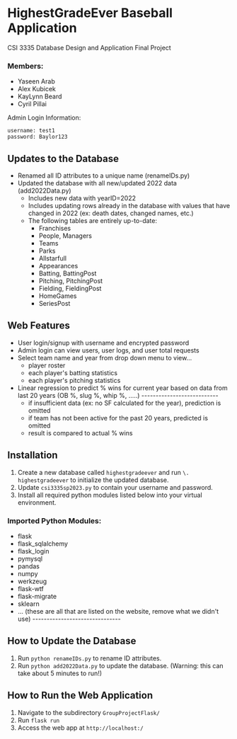 # HighestGradeEver Baseball Application
CSI 3335 Database Design and Application Final Project

### Members:
- Yaseen Arab
- Alex Kubicek
- KayLynn Beard
- Cyril Pillai

Admin Login Information:
```
username: test1
password: Baylor123
```

## Updates to the Database
- Renamed all ID attributes to a unique name (renameIDs.py)
- Updated the database with all new/updated 2022 data (add2022Data.py)
  - Includes new data with yearID=2022
  - Includes updating rows already in the database with values that have changed in 2022 (ex: death dates, changed names, etc.)
  - The following tables are entirely up-to-date:
    - Franchises
    - People, Managers
    - Teams
    - Parks
    - Allstarfull
    - Appearances
    - Batting, BattingPost
    - Pitching, PitchingPost
    - Fielding, FieldingPost
    - HomeGames
    - SeriesPost

## Web Features
- User login/signup with username and encrypted password
- Admin login can view users, user logs, and user total requests
- Select team name and year from drop down menu to view...
  - player roster
  - each player's batting statistics
  - each player's pitching statistics
- Linear regression to predict % wins for current year based on data from last 20 years (OB %, slug %, whip %, .....) ---------------------------
  - if insufficient data (ex: no SF calculated for the year), prediction is omitted
  - if team has not been active for the past 20 years, predicted is omitted
  - result is compared to actual % wins
  
## Installation
1. Create a new database called ```highestgradeever``` and run ```\. highestgradeever``` to initialize the updated database.
2. Update ```csi3335sp2023.py``` to contain your username and password.
3. Install all required python modules listed below into your virtual environment.

### Imported Python Modules:
- flask
- flask_sqlalchemy
- flask_login
- pymysql
- pandas
- numpy
- werkzeug
- flask-wtf
- flask-migrate
- sklearn
- ... (these are all that are listed on the website, remove what we didn't use) -------------------------------

## How to Update the Database
1. Run ```python renameIDs.py``` to rename ID attributes.
2. Run ```python add2022Data.py``` to update the database. (Warning: this can take about 5 minutes to run!)

## How to Run the Web Application
1. Navigate to the subdirectory `GroupProjectFlask/`
2. Run `flask run`
2. Access the web app at `http://localhost:/`
